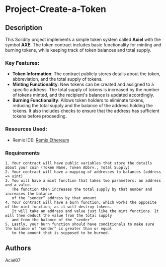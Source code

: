 # Project-Create-a-Token

## Description
This Solidity project implements a simple token system called **Axiel** with the symbol **AXE**. The token contract includes basic functionality for minting and burning tokens, while keeping track of token balances and total supply. 

### Key Features:
- **Token Information**: The contract publicly stores details about the token, abbreviation, and the total supply of tokens.
- **Minting Functionality**: New tokens can be created and assigned to a specific address. The total supply of tokens is increased by the number of tokens minted, and the recipient's balance is updated accordingly.
- **Burning Functionality**: Allows token holders to eliminate tokens, reducing the total supply and the balance of the address holding the tokens. It also includes checks to ensure that the address has sufficient tokens before proceeding.

### Resources Used:
- Remix IDE: [Remix Ethereum](https://remix.ethereum.org/)

### Requirements
    1. Your contract will have public variables that store the details about your coin (Token Name, Token Abbrv., Total Supply)
    2. Your contract will have a mapping of addresses to balances (address => uint)
    3. You will have a mint function that takes two parameters: an address and a value. 
       The function then increases the total supply by that number and increases the balance 
       of the “sender” address by that amount
    4. Your contract will have a burn function, which works the opposite of the mint function, as it will destroy tokens. 
       It will take an address and value just like the mint functions. It will then deduct the value from the total supply 
       and from the balance of the “sender”.
    5. Lastly, your burn function should have conditionals to make sure the balance of "sender" is greater than or equal 
       to the amount that is supposed to be burned.
       
## Authors
Aciel07
